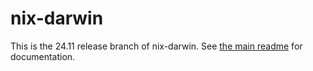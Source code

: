 # nix-darwin

This is the 24.11 release branch of nix-darwin. See [the main readme](https://github.com/LnL7/nix-darwin#readme) for documentation.
